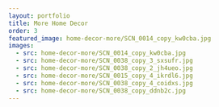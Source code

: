 ```yaml
---
layout: portfolio
title: More Home Decor
order: 3
featured_image: home-decor-more/SCN_0014_copy_kw0cba.jpg
images:
  - src: home-decor-more/SCN_0014_copy_kw0cba.jpg
  - src: home-decor-more/SCN_0038_copy_3_sxsufr.jpg
  - src: home-decor-more/SCN_0038_copy_2_jh4ueo.jpg
  - src: home-decor-more/SCN_0015_copy_4_ikrdl6.jpg
  - src: home-decor-more/SCN_0038_copy_4_coidxs.jpg
  - src: home-decor-more/SCN_0038_copy_ddnb2c.jpg
---
```


